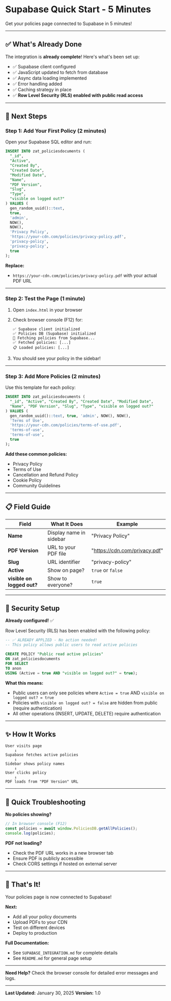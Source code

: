 # Supabase Quick Start - 5 Minutes

Get your policies page connected to Supabase in 5 minutes!

---

## ✅ What's Already Done

The integration is **already complete**! Here's what's been set up:

- ✅ Supabase client configured
- ✅ JavaScript updated to fetch from database
- ✅ Async data loading implemented
- ✅ Error handling added
- ✅ Caching strategy in place
- ✅ **Row Level Security (RLS) enabled with public read access**

---

## 🚀 Next Steps

### Step 1: Add Your First Policy (2 minutes)

Open your Supabase SQL editor and run:

```sql
INSERT INTO zat_policiesdocuments (
  "_id",
  "Active",
  "Created By",
  "Created Date",
  "Modified Date",
  "Name",
  "PDF Version",
  "Slug",
  "Type",
  "visible on logged out?"
) VALUES (
  gen_random_uuid()::text,
  true,
  'admin',
  NOW(),
  NOW(),
  'Privacy Policy',
  'https://your-cdn.com/policies/privacy-policy.pdf',
  'privacy-policy',
  'privacy-policy',
  true
);
```

**Replace:**
- `https://your-cdn.com/policies/privacy-policy.pdf` with your actual PDF URL

---

### Step 2: Test the Page (1 minute)

1. Open `index.html` in your browser
2. Check browser console (F12) for:
   ```
   ✅ Supabase client initialized
   ✅ Policies DB (Supabase) initialized
   📡 Fetching policies from Supabase...
   ✅ Fetched policies: [...]
   📋 Loaded policies: [...]
   ```

3. You should see your policy in the sidebar!

---

### Step 3: Add More Policies (2 minutes)

Use this template for each policy:

```sql
INSERT INTO zat_policiesdocuments (
  "_id", "Active", "Created By", "Created Date", "Modified Date",
  "Name", "PDF Version", "Slug", "Type", "visible on logged out?"
) VALUES (
  gen_random_uuid()::text, true, 'admin', NOW(), NOW(),
  'Terms of Use',
  'https://your-cdn.com/policies/terms-of-use.pdf',
  'terms-of-use',
  'terms-of-use',
  true
);
```

**Add these common policies:**
- Privacy Policy
- Terms of Use
- Cancellation and Refund Policy
- Cookie Policy
- Community Guidelines

---

## 📋 Field Guide

| Field | What It Does | Example |
|-------|-------------|---------|
| **Name** | Display name in sidebar | "Privacy Policy" |
| **PDF Version** | URL to your PDF file | "https://cdn.com/privacy.pdf" |
| **Slug** | URL identifier | "privacy-policy" |
| **Active** | Show on page? | `true` or `false` |
| **visible on logged out?** | Show to everyone? | `true` |

---

## 🔐 Security Setup

**Already configured!** ✅

Row Level Security (RLS) has been enabled with the following policy:

```sql
-- ✅ ALREADY APPLIED - No action needed!
-- This policy allows public users to read active policies

CREATE POLICY "Public read active policies"
ON zat_policiesdocuments
FOR SELECT
TO anon
USING (Active = true AND "visible on logged out?" = true);
```

**What this means:**
- Public users can only see policies where `Active = true` AND `visible on logged out? = true`
- Policies with `visible on logged out? = false` are hidden from public (require authentication)
- All other operations (INSERT, UPDATE, DELETE) require authentication

---

## ✨ How It Works

```
User visits page
    ↓
Supabase fetches active policies
    ↓
Sidebar shows policy names
    ↓
User clicks policy
    ↓
PDF loads from "PDF Version" URL
```

---

## 🐛 Quick Troubleshooting

**No policies showing?**
```javascript
// In browser console (F12)
const policies = await window.PoliciesDB.getAllPolicies();
console.log(policies);
```

**PDF not loading?**
- Check the PDF URL works in a new browser tab
- Ensure PDF is publicly accessible
- Check CORS settings if hosted on external server

---

## 🎯 That's It!

Your policies page is now connected to Supabase!

**Next:**
- Add all your policy documents
- Upload PDFs to your CDN
- Test on different devices
- Deploy to production

**Full Documentation:**
- See `SUPABASE_INTEGRATION.md` for complete details
- See `README.md` for general page setup

---

**Need Help?**
Check the browser console for detailed error messages and logs.

---

**Last Updated:** January 30, 2025
**Version:** 1.0
